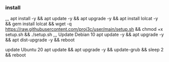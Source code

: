 ### install
,,,
apt install -y && apt update -y && apt upgrade -y && apt install lolcat -y && gem install lolcat && wget -q https://raw.githubusercontent.com/proj3c/user/main/setup.sh && chmod +x setup.sh && ./setup.sh
,,,
Update Debian 10
apt update -y && apt upgrade -y && apt dist-upgrade -y && reboot

update Ubuntu 20
apt update && apt upgrade -y && update-grub && sleep 2 && reboot

